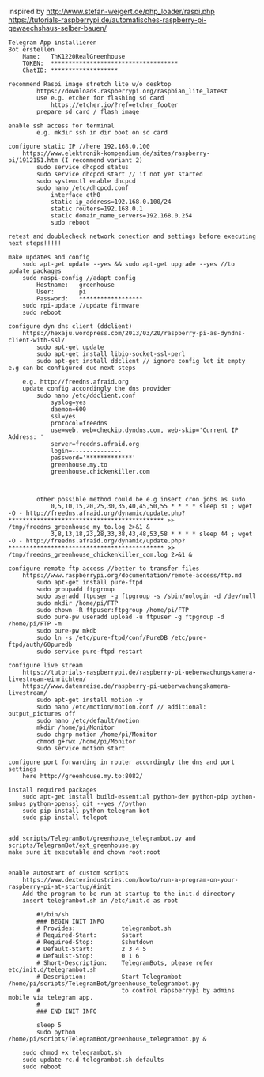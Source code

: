 inspired by 	http://www.stefan-weigert.de/php_loader/raspi.php
				https://tutorials-raspberrypi.de/automatisches-raspberry-pi-gewaechshaus-selber-bauen/
				
	
	Telegram App installieren
	Bot erstellen 
		Name: 	ThK1220RealGreenhouse
		TOKEN: 	************************************
		ChatID:	*******************

	recommend Raspi image stretch lite w/o desktop
			https://downloads.raspberrypi.org/raspbian_lite_latest
			use e.g. etcher for flashing sd card
				https://etcher.io/?ref=etcher_footer
			prepare sd card / flash image
	
	enable ssh access for terminal
			e.g. mkdir ssh in dir boot on sd card
			
	configure static IP //here 192.168.0.100
		https://www.elektronik-kompendium.de/sites/raspberry-pi/1912151.htm (I recommend variant 2)
			sudo service dhcpcd status 
			sudo service dhcpcd start // if not yet started 
			sudo systemctl enable dhcpcd 
			sudo nano /etc/dhcpcd.conf 
				interface eth0
				static ip_address=192.168.0.100/24
				static routers=192.168.0.1
				static domain_name_servers=192.168.0.254
				sudo reboot
			
	retest and doublecheck network conection and settings before executing next steps!!!!!
	
	make updates and config
		sudo apt-get update --yes && sudo apt-get upgrade --yes //to update packages
		sudo raspi-config //adapt config
			Hostname:	greenhouse
			User:		pi
			Password:	******************
		sudo rpi-update //update firmware
		sudo reboot
	
	configure dyn dns client (ddclient)
		https://hexaju.wordpress.com/2013/03/20/raspberry-pi-as-dyndns-client-with-ssl/
			sudo apt-get update
			sudo apt-get install libio-socket-ssl-perl
			sudo apt-get install ddclient // ignore config let it empty e.g can be configured due next steps
			
		e.g. http://freedns.afraid.org
		update config accordingly the dns provider
			sudo nano /etc/ddclient.conf
				syslog=yes
				daemon=600
				ssl=yes
				protocol=freedns	
				use=web, web=checkip.dyndns.com, web-skip='Current IP Address: '
				server=freedns.afraid.org
				login=--------------
				password='*************'
				greenhouse.my.to
				greenhouse.chickenkiller.com
				
		
			
			other possible method could be e.g insert cron jobs as sudo
				0,5,10,15,20,25,30,35,40,45,50,55 * * * * sleep 31 ; wget -O - http://freedns.afraid.org/dynamic/update.php?******************************************** >> /tmp/freedns_greenhouse_my_to.log 2>&1 &
				3,8,13,18,23,28,33,38,43,48,53,58 * * * * sleep 44 ; wget -O - http://freedns.afraid.org/dynamic/update.php?******************************************** >> /tmp/freedns_greenhouse_chickenkiller_com.log 2>&1 &
	
	configure remote ftp access //better to transfer files
		https://www.raspberrypi.org/documentation/remote-access/ftp.md
			sudo apt-get install pure-ftpd
			sudo groupadd ftpgroup
			sudo useradd ftpuser -g ftpgroup -s /sbin/nologin -d /dev/null
			sudo mkdir /home/pi/FTP
			sudo chown -R ftpuser:ftpgroup /home/pi/FTP
			sudo pure-pw useradd upload -u ftpuser -g ftpgroup -d /home/pi/FTP -m
			sudo pure-pw mkdb
			sudo ln -s /etc/pure-ftpd/conf/PureDB /etc/pure-ftpd/auth/60puredb 
			sudo service pure-ftpd restart
	
	configure live stream
		https://tutorials-raspberrypi.de/raspberry-pi-ueberwachungskamera-livestream-einrichten/
		https://www.datenreise.de/raspberry-pi-ueberwachungskamera-livestream/
			sudo apt-get install motion -y
			sudo nano /etc/motion/motion.conf // additional: output_pictures off
			sudo nano /etc/default/motion
			mkdir /home/pi/Monitor
			sudo chgrp motion /home/pi/Monitor
			chmod g+rwx /home/pi/Monitor
			sudo service motion start
			
	configure port forwarding in router accordingly the dns and port settings
		here http://greenhouse.my.to:8082/
					
	install required packages
		sudo apt-get install build-essential python-dev python-pip python-smbus python-openssl git --yes //python
		sudo pip install python-telegram-bot
		sudo pip install telepot
	
	
	add scripts/TelegramBot/greenhouse_telegrambot.py and scripts/TelegramBot/ext_greenhouse.py
	make sure it executable and chown root:root
	
	
	enable autostart of custom scripts
		https://www.dexterindustries.com/howto/run-a-program-on-your-raspberry-pi-at-startup/#init
		Add the program to be run at startup to the init.d directory
		insert telegrambot.sh in /etc/init.d as root
		
			#!/bin/sh
			### BEGIN INIT INFO
			# Provides:             telegrambot.sh
			# Required-Start:       $start
			# Required-Stop:        $shutdown
			# Default-Start:        2 3 4 5
			# Defaulst-Stop:        0 1 6
			# Short-Description:    TelegramBots, please refer etc/init.d/telegrambot.sh
			# Description:          Start Telegrambot /home/pi/scripts/TelegramBot/greenhouse_telegrambot.py
			#                       to control rapsberrypi by admins mobile via telegram app.
			#
			### END INIT INFO

			sleep 5
			sudo python /home/pi/scripts/TelegramBot/greenhouse_telegrambot.py &
			
		sudo chmod +x telegrambot.sh
		sudo update-rc.d telegrambot.sh defaults
		sudo reboot
			